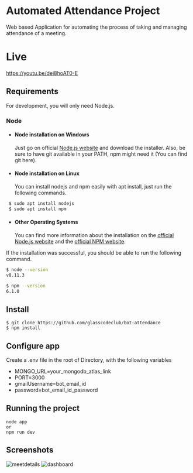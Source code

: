 
# Automated Attendance Project

Web based Application for automating the process of taking and managing attendance of a meeting.

# Live

https://youtu.be/dei8hoAT0-E

## Requirements

 For development, you will only need Node.js.

### Node

- #### Node installation on Windows


  Just go on official  [Node.js website](https://nodejs.org/en/) and download the installer. Also, be sure to have git available in your PATH, npm might need it (You can find git here).

- ####  Node installation on Linux


  You can install nodejs and npm easily with apt install, just run the following commands.

```bash
 $ sudo apt install nodejs
 $ sudo apt install npm
```
- ####  Other Operating Systems


    You can find more information about the installation on the [official Node.js website](https://nodejs.org/en/) and the [official NPM website](https://www.npmjs.com/).

If the installation was successful, you should be able to run the following command.
   ```bash
 $ node --version
v8.11.3

$ npm --version
6.1.0
``` 
 
  ## Install

    $ git clone https://github.com/glasscodeclub/bot-attendance
    $ npm install
## Configure app

Create a .env file in the root of Directory, with the following variables 

- MONGO_URL=your_mongodb_atlas_link 
- PORT=3000
- gmailUsername=bot_email_id
- password=bot_email_id_password
## Running the project

    node app
    or 
    npm run dev
    
## Screenshots
 ![meetdetails](https://user-images.githubusercontent.com/75481411/151561946-accd42ad-5242-493b-b1bd-19f56846adcf.jpeg)
 ![dashboard](https://user-images.githubusercontent.com/75481411/151561961-7803f783-0158-4ad0-9dbc-35dc229a8676.jpeg)

